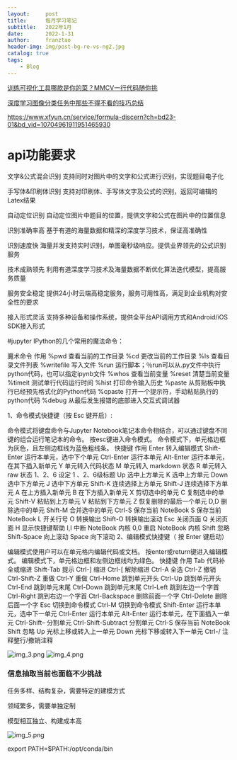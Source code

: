 ```yaml
---
layout:     post
title:      每月学习笔记
subtitle:   2022年1月
date:       2022-1-31
author:     franztao
header-img: img/post-bg-re-vs-ng2.jpg
catalog: true
tags:
    - Blog
---
```


[训练可视化工具哪款是你的菜？MMCV一行代码随你挑](https://mp.weixin.qq.com/s/adMGb6y9oRS-LaLAKvFGKg)


[深度学习图像分类任务中那些不得不看的技巧总结](https://mp.weixin.qq.com/s/rhLlQwSJavjCIUa9GLxjSA)


https://www.xfyun.cn/service/formula-discern?ch=bd23-01&bd_vid=10704961911951465930


# api功能要求
文字&公式混合识别
支持同时对图片中的文字和公式进行识别，实现题目电子化

手写体&印刷体识别
支持对印刷体、手写体文字及公式的识别，返回可编辑的 Latex结果

自动定位识别
自动定位图片中题目的位置，提供文字和公式在图片中的位置信息

识别准确率高
基于有道的海量数据和精深的深度学习技术，保证高准确性

识别速度快
海量并发支持实时识别，单图毫秒级响应。提供业界领先的公式识别服务

技术成熟领先
利用有道深度学习技术及海量数据不断优化算法迭代模型，提高服务质量

服务安全稳定
提供24小时云端高稳定服务，服务可用性高，满足到企业机构对安全性的要求

接入形式灵活
支持多种设备和操作系统，提供全平台API调用方式和Android/iOS SDK接入形式


#jupyter
IPython的几个常用的魔法命令：

魔术命令	作用
%pwd	查看当前的工作目录
%cd	更改当前的工作目录
%ls	查看目录文件列表
%writefile	写入文件
%run	运行脚本；％run可以从.py文件中执行python代码，也可以指定ipynb文件
%whos	查看当前变量
%reset	清楚当前变量
%timeit	测试单行代码运行时间
%hist	打印命令输入历史
%paste	从剪贴板中执行已经预先格式化的Python代码
%cpaste	打开一个提示符，手动粘贴执行的python代码
%debug	从最后发生报错的底部进入交互式调试器

1、命令模式快捷键（按 Esc 键开启）:

命令模式将键盘命令与Jupyter Notebook笔记本命令相结合，可以通过键盘不同键的组合运行笔记本的命令。
按esc键进入命令模式。
命令模式下，单元格边框为灰色，且左侧边框线为蓝色粗线条。
快捷键	作用
Enter	转入编辑模式
Shift-Enter	运行本单元，选中下个单元
Ctrl-Enter	运行本单元
Alt-Enter	运行本单元，在其下插入新单元
Y	单元转入代码状态
M	单元转入 markdown 状态
R	单元转入 raw 状态
1、2、6	设定 1 、2、6级标题
Up	选中上方单元
K	选中上方单元
Down	选中下方单元
J	选中下方单元
Shift-K	连续选择上方单元
Shift-J	连续选择下方单元
A	在上方插入新单元
B	在下方插入新单元
X	剪切选中的单元
C	复制选中的单元
Shift-V	粘贴到上方单元
V	粘贴到下方单元
Z	恢复删除的最后一个单元
D,D	删除选中的单元
Shift-M	合并选中的单元
Ctrl-S	保存当前 NoteBook
S	保存当前 NoteBook
L	开关行号
O	转换输出
Shift-O	转换输出滚动
Esc	关闭页面
Q	关闭页面
H	显示快捷键帮助
I,I	中断 NoteBook 内核
0,0	重启 NoteBook 内核
Shift	忽略
Shift-Space	向上滚动
Space	向下滚动
2、编辑模式快捷键（ 按 Enter 键启动）

编辑模式使用户可以在单元格内编辑代码或文档。
按enter或return键进入编辑模式。
编辑模式下，单元格边框和左侧边框线均为绿色。
快捷键	作用
Tab	代码补全或缩进
Shift-Tab	提示
Ctrl-]	缩进
Ctrl-[	解除缩进
Ctrl-A	全选
Ctrl-Z	撤销
Ctrl-Shift-Z	重做
Ctrl-Y	重做
Ctrl-Home	跳到单元开头
Ctrl-Up	跳到单元开头
Ctrl-End	跳到单元末尾
Ctrl-Down	跳到单元末尾
Ctrl-Left	跳到左边一个字首
Ctrl-Right	跳到右边一个字首
Ctrl-Backspace	删除前面一个字
Ctrl-Delete	删除后面一个字
Esc	切换到命令模式
Ctrl-M	切换到命令模式
Shift-Enter	运行本单元，选中下一单元
Ctrl-Enter	运行本单元
Alt-Enter	运行本单元，在下面插入一单元
Ctrl-Shift–	分割单元
Ctrl-Shift-Subtract	分割单元
Ctrl-S	保存当前 NoteBook
Shift	忽略
Up	光标上移或转入上一单元
Down	光标下移或转入下一单元
Ctrl-/	注释整行/撤销注释


![img_3.png](https://github.com/franztao/franztao.github.io/tree/master/_posts/2022-01-31-monthly_note_202201/img_3.png)
![img_4.png](https://github.com/franztao/franztao.github.io/tree/master/_posts/2022-01-31-monthly_note_202201/img_4.png)


### 信息抽取当前也面临不少挑战
任务多样、结构复杂，需要特定的建模方式

领域繁多，需要单独定制

模型相互独立、构建成本高

![img_5.png](https://github.com/franztao/franztao.github.io/tree/master/_posts/2022-01-31-monthly_note_202201/img_5.png)

export PATH=$PATH:/opt/conda/bin 
